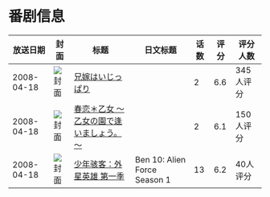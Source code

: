 # 番剧信息

|放送日期|封面|标题|日文标题|话数|评分|评分人数|
|---|---|---|---|---|---|---|
|2008-04-18|![封面](https://bangumi.tv/img/no_icon_subject.png)|[兄嫁はいじっぱり](https://bangumi.tv/subject/62251)||2|6.6|345人评分|
|2008-04-18|![封面](https://bangumi.tv/img/no_icon_subject.png)|[春恋＊乙女 ～乙女の園で逢いましょう。～](https://bangumi.tv/subject/70425)||2|6.1|150人评分|
|2008-04-18|![封面](https://lain.bgm.tv/pic/cover/c/b1/9a/211271_RKbB5.jpg)|[少年骇客：外星英雄 第一季](https://bangumi.tv/subject/211271)|Ben 10: Alien Force Season 1|13|6.2|40人评分|
